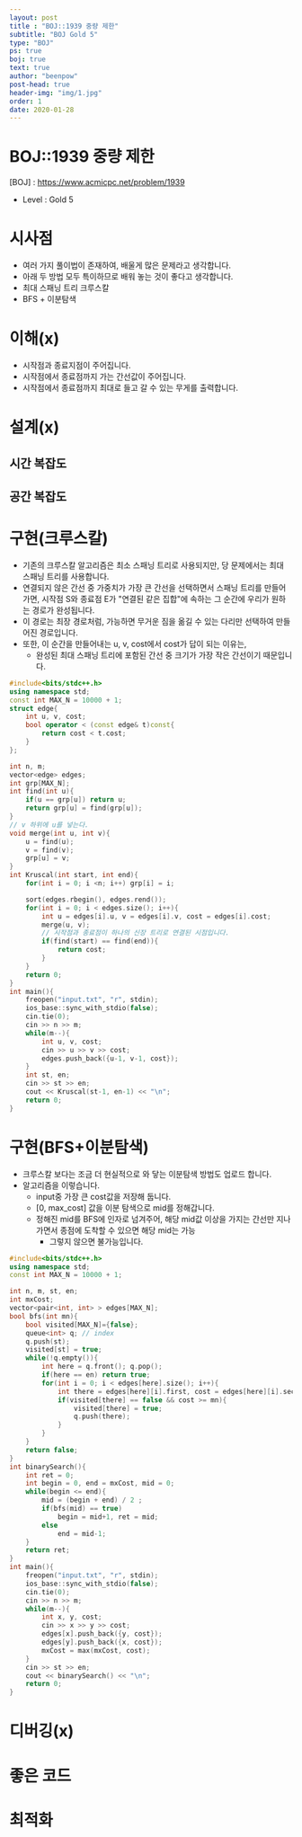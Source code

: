 ```yaml
---
layout: post
title : "BOJ::1939 중량 제한"
subtitle: "BOJ Gold 5"
type: "BOJ"
ps: true
boj: true
text: true
author: "beenpow"
post-head: true
header-img: "img/1.jpg"
order: 1
date: 2020-01-28
---
```


# BOJ::1939 중량 제한
[BOJ] : <https://www.acmicpc.net/problem/1939>
- Level : Gold 5

# 시사점
- 여러 가지 풀이법이 존재하여, 배울게 많은 문제라고 생각합니다.
- 아래 두 방법 모두 특이하므로 배워 놓는 것이 좋다고 생각합니다.
- 최대 스패닝 트리 크루스칼
- BFS + 이분탐색


# 이해(x)
- 시작점과 종료지점이 주어집니다.
- 시작점에서 종료점까지 가는 간선값이 주어집니다.
- 시작점에서 종료점까지 최대로 들고 갈 수 있는 무게를 출력합니다.



# 설계(x)

## 시간 복잡도

## 공간 복잡도

# 구현(크루스칼)

- 기존의 크루스칼 알고리즘은 최소 스패닝 트리로 사용되지만, 당 문제에서는 최대 스패닝 트리를
  사용합니다.
- 연결되지 않은 간선 중 가중치가 가장 큰 간선을 선택하면서 스패닝 트리를 만들어 가면, 시작점 S와
  종료점 E가 "연결된 같은 집합"에 속하는 그 순간에 우리가 원하는 경로가 완성됩니다.
- 이 경로는 최장 경로처럼, 가능하면 무거운 짐을 옮길 수 있는 다리만 선택하여 만들어진 경로입니다.
- 또한, 이 순간을 만들어내는 u, v, cost에서 cost가 답이 되는 이유는,
  - 완성된 최대 스패닝 트리에 포함된 간선 중 크기가 가장 작은 간선이기 때문입니다.

```cpp
#include<bits/stdc++.h>
using namespace std;
const int MAX_N = 10000 + 1;
struct edge{
    int u, v, cost;
    bool operator < (const edge& t)const{
        return cost < t.cost;
    }
};

int n, m;
vector<edge> edges;
int grp[MAX_N];
int find(int u){
    if(u == grp[u]) return u;
    return grp[u] = find(grp[u]);
}
// v 하위에 u를 넣는다.
void merge(int u, int v){
    u = find(u);
    v = find(v);
    grp[u] = v;
}
int Kruscal(int start, int end){
    for(int i = 0; i <n; i++) grp[i] = i;

    sort(edges.rbegin(), edges.rend());
    for(int i = 0; i < edges.size(); i++){
        int u = edges[i].u, v = edges[i].v, cost = edges[i].cost;
        merge(u, v);
        // 시작점과 종료점이 하나의 신장 트리로 연결된 시점입니다.
        if(find(start) == find(end)){
            return cost;
        }
    }
    return 0;
}
int main(){
    freopen("input.txt", "r", stdin);
    ios_base::sync_with_stdio(false);
    cin.tie(0);
    cin >> n >> m;
    while(m--){
        int u, v, cost;
        cin >> u >> v >> cost;
        edges.push_back({u-1, v-1, cost});
    }
    int st, en;
    cin >> st >> en;
    cout << Kruscal(st-1, en-1) << "\n";
    return 0;
}
```
# 구현(BFS+이분탐색)
- 크루스칼 보다는 조금 더 현실적으로 와 닿는 이분탐색 방법도 업로드 합니다.
- 알고리즘을 이렇습니다.
  - input중 가장 큰 cost값을 저장해 둡니다.
  - [0, max_cost] 값을 이분 탐색으로 mid를 정해갑니다.
  - 정해진 mid를 BFS에 인자로 넘겨주어, 해당 mid값 이상을 가지는 간선만 지나가면서 종점에 도착할 수
    있으면 해당 mid는 가능
    - 그렇지 않으면 불가능입니다.

```cpp
#include<bits/stdc++.h>
using namespace std;
const int MAX_N = 10000 + 1;

int n, m, st, en;
int mxCost;
vector<pair<int, int> > edges[MAX_N];
bool bfs(int mn){
    bool visited[MAX_N]={false};
    queue<int> q; // index
    q.push(st);
    visited[st] = true;
    while(!q.empty()){
        int here = q.front(); q.pop();
        if(here == en) return true;
        for(int i = 0; i < edges[here].size(); i++){
            int there = edges[here][i].first, cost = edges[here][i].second;
            if(visited[there] == false && cost >= mn){
                visited[there] = true;
                q.push(there);
            }
        }
    }
    return false;
}
int binarySearch(){
    int ret = 0;
    int begin = 0, end = mxCost, mid = 0;
    while(begin <= end){
        mid = (begin + end) / 2 ;
        if(bfs(mid) == true)
            begin = mid+1, ret = mid;
        else
            end = mid-1;
    }
    return ret;
}
int main(){
    freopen("input.txt", "r", stdin);
    ios_base::sync_with_stdio(false);
    cin.tie(0);
    cin >> n >> m;
    while(m--){
        int x, y, cost;
        cin >> x >> y >> cost;
        edges[x].push_back({y, cost});
        edges[y].push_back({x, cost});
        mxCost = max(mxCost, cost);
    }
    cin >> st >> en;
    cout << binarySearch() << "\n";
    return 0;
}
```

# 디버깅(x)

# 좋은 코드

# 최적화
